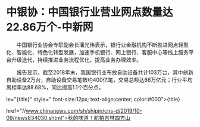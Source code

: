 # 中银协：中国银行业营业网点数量达22.86万个-中新网

　　中国银行业协会专职副会长潘光伟表示，银行业金融机构不断推进网点轻型化、智能化、特色化转型发展，加速手机银行、网上银行、客服中心等线上服务平台升级迭代，持续推进业务流程优化，提高业务办理效率。

　　报告显示，截至2018年末，我国银行业布放自助设备共计103万台，其中创新自助设备2万台，自助设备交易笔数约400亿笔，交易总额达66万亿元；行业平均离柜率达88.68%，同比提高1.1个百分点。

le="{title}" style=" font-size:12px; text-align:center; color:#000">{title}

href="//www.chinanews.com/sh/shipin/cns-d/2019/10-09/news834030.shtml">秋的味道！航拍吉林四方山
